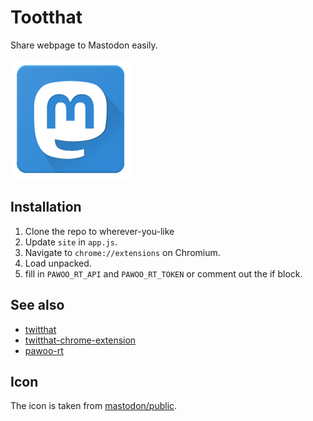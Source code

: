 # Tootthat

Share webpage to Mastodon easily.

![icon](/icon.png)

## Installation

1. Clone the repo to wherever-you-like
2. Update `site` in `app.js`.
3. Navigate to `chrome://extensions` on Chromium.
4. Load unpacked.
5. fill in `PAWOO_RT_API` and `PAWOO_RT_TOKEN` or comment out the if block.

## See also

- [twitthat](https://twitthat.com/)
- [twitthat-chrome-extension](https://github.com/xatier/twitthat-chrome-extension)
- [pawoo-rt](https://github.com/xatier/pawoo-rt)

## Icon

The icon is taken from [mastodon/public](https://github.com/mastodon/mastodon/blob/main/public/android-chrome-192x192.png).
